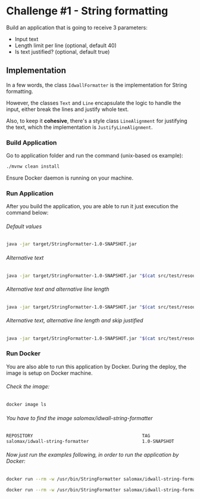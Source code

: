 
# Challenge #1 - String formatting

Build an application that is going to receive 3 parameters:
* Input text
* Length limit per line (optional, default 40)
* Is text justified? (optional, default true)


## Implementation

In a few words, the class `IdwallFormatter` is the implementation for String formatting.

However, the classes `Text` and `Line` encapsulate the logic to handle the input, either break the lines and justify whole text.

Also, to keep it **cohesive**, there's a style class `LineAlignment` for justifying the text, which the implementation is `JustifyLineAlignment`.

### Build Application

Go to application folder and run the command (unix-based os example):

```sh
./mvnw clean install
```

Ensure Docker daemon is running on your machine.

### Run Application

After you build the application, you are able to run it  just execution the command below:

###### Default values
```sh
java -jar target/StringFormatter-1.0-SNAPSHOT.jar
```

###### Alternative text
```sh
java -jar target/StringFormatter-1.0-SNAPSHOT.jar "$(cat src/test/resources/bible-creation.txt)"
```

###### Alternative text and alternative line length
```sh
java -jar target/StringFormatter-1.0-SNAPSHOT.jar "$(cat src/test/resources/bible-creation.txt)" 50
```

###### Alternative text, alternative line length and skip justified
```sh
java -jar target/StringFormatter-1.0-SNAPSHOT.jar "$(cat src/test/resources/bible-creation.txt)" 60 false
```


### Run Docker

You are also able to run this application by Docker. During the deploy, the image is setup on Docker machine.

###### Check the image:

```sh
docker image ls
```

###### You have to find the image *salomax/idwall-string-formatter*

```sh
REPOSITORY                                         TAG                     IMAGE ID            CREATED             SIZE
salomax/idwall-string-formatter                    1.0-SNAPSHOT            76af4b6ceea2        21 seconds ago      84.9MB
```

###### Now just run the examples following, in order to run the application by Docker:

```sh
docker run --rm -w /usr/bin/StringFormatter salomax/idwall-string-formatter:1.0-SNAPSHOT java -jar StringFormatter-1.0-SNAPSHOT.jar
```

```sh
docker run --rm -w /usr/bin/StringFormatter salomax/idwall-string-formatter:1.0-SNAPSHOT java -jar StringFormatter-1.0-SNAPSHOT.jar "$(cat src/test/resources/bible-creation.txt)" 40 true
```